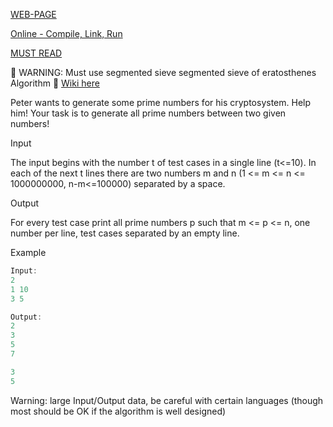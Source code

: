 [WEB-PAGE](http://www.spoj.com/problems/PRIME1/)

[Online - Compile, Link, Run](http://codepad.org/JsP6bodL)

[MUST READ](http://turjachaudhuri.wordpress.com/2013/12/14/spoj-prime-1-segmented-sieve-of-eratosthenes/)

:facepunch: WARNING: Must use segmented sieve segmented sieve of eratosthenes Algorithm :facepunch: [Wiki here](http://en.wikipedia.org/wiki/Sieve_of_Eratosthenes)

Peter wants to generate some prime numbers for his cryptosystem. Help him! Your task is to generate all prime numbers between two given numbers!

Input

The input begins with the number t of test cases in a single line (t<=10). In each of the next t lines there are two numbers m and n (1 <= m <= n <= 1000000000, n-m<=100000) separated by a space.

Output

For every test case print all prime numbers p such that m <= p <= n, one number per line, test cases separated by an empty line.

Example

``` cpp
Input:
2
1 10
3 5

Output:
2
3
5
7

3
5
```

Warning: large Input/Output data, be careful with certain languages (though most should be OK if the algorithm is well designed)
